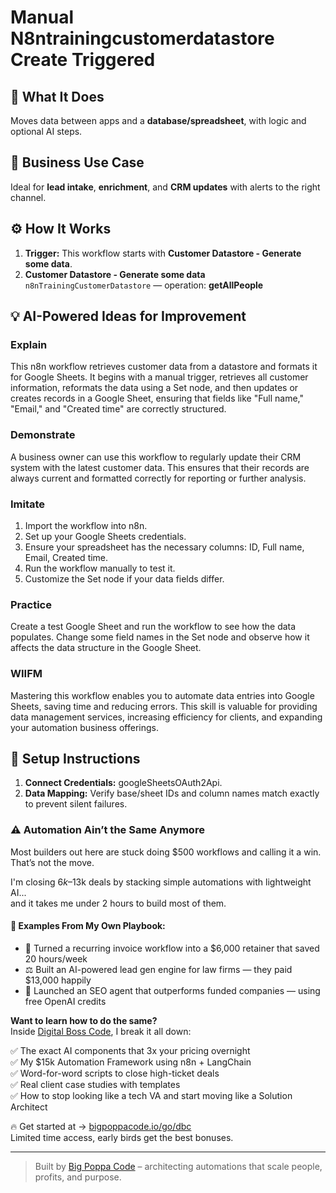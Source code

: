 # Manual N8ntrainingcustomerdatastore Create Triggered
  ## 🚀 What It Does
  Moves data between apps and a **database/spreadsheet**, with logic and optional AI steps.
  
  ## 💼 Business Use Case
  Ideal for **lead intake**, **enrichment**, and **CRM updates** with alerts to the right channel.
  
  ## ⚙️ How It Works
  1. **Trigger:** This workflow starts with **Customer Datastore - Generate some data**.
  2. **Customer Datastore - Generate some data** `n8nTrainingCustomerDatastore` — operation: **getAllPeople**
  
  ## 💡 AI-Powered Ideas for Improvement
  ### Explain
This n8n workflow retrieves customer data from a datastore and formats it for Google Sheets. It begins with a manual trigger, retrieves all customer information, reformats the data using a Set node, and then updates or creates records in a Google Sheet, ensuring that fields like "Full name," "Email," and "Created time" are correctly structured.

### Demonstrate
A business owner can use this workflow to regularly update their CRM system with the latest customer data. This ensures that their records are always current and formatted correctly for reporting or further analysis.

### Imitate
1. Import the workflow into n8n.
2. Set up your Google Sheets credentials.
3. Ensure your spreadsheet has the necessary columns: ID, Full name, Email, Created time.
4. Run the workflow manually to test it.
5. Customize the Set node if your data fields differ.

### Practice
Create a test Google Sheet and run the workflow to see how the data populates. Change some field names in the Set node and observe how it affects the data structure in the Google Sheet.

### WIIFM
Mastering this workflow enables you to automate data entries into Google Sheets, saving time and reducing errors. This skill is valuable for providing data management services, increasing efficiency for clients, and expanding your automation business offerings.
  
  ## 🔧 Setup Instructions
  1. **Connect Credentials:** googleSheetsOAuth2Api.
2. **Data Mapping:** Verify base/sheet IDs and column names match exactly to prevent silent failures.
  
### ⚠️ Automation Ain’t the Same Anymore

Most builders out here are stuck doing $500 workflows and calling it a win.  
That’s not the move.  

I'm closing $6k–$13k deals by stacking simple automations with lightweight AI...  
and it takes me under 2 hours to build most of them.

#### 🧠 Examples From My Own Playbook:
- 🔁 Turned a recurring invoice workflow into a $6,000 retainer that saved 20 hours/week  
- ⚖️ Built an AI-powered lead gen engine for law firms — they paid $13,000 happily  
- 🚀 Launched an SEO agent that outperforms funded companies — using free OpenAI credits  

**Want to learn how to do the same?**  
Inside [Digital Boss Code](https://bigpoppacode.io/go/dbc), I break it all down:

✅ The exact AI components that 3x your pricing overnight  
✅ My $15k Automation Framework using n8n + LangChain  
✅ Word-for-word scripts to close high-ticket deals  
✅ Real client case studies with templates  
✅ How to stop looking like a tech VA and start moving like a Solution Architect  

🔥 Get started at → [bigpoppacode.io/go/dbc](https://bigpoppacode.io/go/dbc)  
Limited time access, early birds get the best bonuses.

---
> Built by [Big Poppa Code](https://bigpoppacode.io) – architecting automations that scale people, profits, and purpose.
  